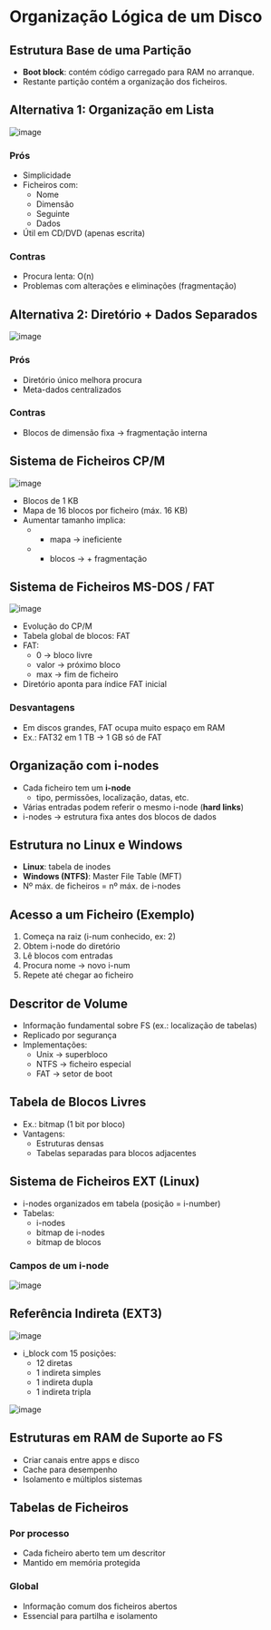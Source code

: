 
# Organização Lógica de um Disco

## Estrutura Base de uma Partição
- **Boot block**: contém código carregado para RAM no arranque.
- Restante partição contém a organização dos ficheiros.



## Alternativa 1: Organização em Lista

![image](https://github.com/user-attachments/assets/e169e244-d98d-4d8e-be11-771d18212fee)

### Prós
- Simplicidade
- Ficheiros com:
  - Nome
  - Dimensão
  - Seguinte
  - Dados
- Útil em CD/DVD (apenas escrita)

### Contras
- Procura lenta: O(n)
- Problemas com alterações e eliminações (fragmentação)



## Alternativa 2: Diretório + Dados Separados

![image](https://github.com/user-attachments/assets/a5d83072-3072-468f-bd2d-78d5477ccb01)

### Prós
- Diretório único melhora procura
- Meta-dados centralizados

### Contras
- Blocos de dimensão fixa → fragmentação interna



## Sistema de Ficheiros CP/M

![image](https://github.com/user-attachments/assets/70231605-a264-455d-a4bf-f2e44eb63976)

- Blocos de 1 KB
- Mapa de 16 blocos por ficheiro (máx. 16 KB)
- Aumentar tamanho implica:
  - + mapa → ineficiente
  - + blocos → + fragmentação



## Sistema de Ficheiros MS-DOS / FAT

![image](https://github.com/user-attachments/assets/78f66318-61f0-496f-b85f-d97ff8398abe)


- Evolução do CP/M
- Tabela global de blocos: FAT
- FAT:
  - 0 → bloco livre
  - valor → próximo bloco
  - max → fim de ficheiro
- Diretório aponta para índice FAT inicial

### Desvantagens
- Em discos grandes, FAT ocupa muito espaço em RAM
- Ex.: FAT32 em 1 TB → 1 GB só de FAT



## Organização com i-nodes
- Cada ficheiro tem um **i-node**
  - tipo, permissões, localização, datas, etc.
- Várias entradas podem referir o mesmo i-node (**hard links**)
- i-nodes → estrutura fixa antes dos blocos de dados



## Estrutura no Linux e Windows
- **Linux**: tabela de inodes
- **Windows (NTFS)**: Master File Table (MFT)
- Nº máx. de ficheiros = nº máx. de i-nodes



## Acesso a um Ficheiro (Exemplo)
1. Começa na raiz (i-num conhecido, ex: 2)
2. Obtem i-node do diretório
3. Lê blocos com entradas
4. Procura nome → novo i-num
5. Repete até chegar ao ficheiro



## Descritor de Volume
- Informação fundamental sobre FS (ex.: localização de tabelas)
- Replicado por segurança
- Implementações:
  - Unix → superbloco
  - NTFS → ficheiro especial
  - FAT → setor de boot



## Tabela de Blocos Livres
- Ex.: bitmap (1 bit por bloco)
- Vantagens:
  - Estruturas densas
  - Tabelas separadas para blocos adjacentes


## Sistema de Ficheiros EXT (Linux)
- i-nodes organizados em tabela (posição = i-number)
- Tabelas:
  - i-nodes
  - bitmap de i-nodes
  - bitmap de blocos

### Campos de um i-node

![image](https://github.com/user-attachments/assets/d9d1c6c6-94c7-4078-a25d-4fad0d503f4b)


## Referência Indireta (EXT3)

![image](https://github.com/user-attachments/assets/823efc47-3d55-4953-8900-0113d9fbd52d)


- i_block com 15 posições:
  - 12 diretas
  - 1 indireta simples
  - 1 indireta dupla
  - 1 indireta tripla



![image](https://github.com/user-attachments/assets/14b6a99a-421a-4592-863c-f37e39010dd7)


## Estruturas em RAM de Suporte ao FS
- Criar canais entre apps e disco
- Cache para desempenho
- Isolamento e múltiplos sistemas



## Tabelas de Ficheiros
### Por processo
- Cada ficheiro aberto tem um descritor
- Mantido em memória protegida

### Global
- Informação comum dos ficheiros abertos
- Essencial para partilha e isolamento


